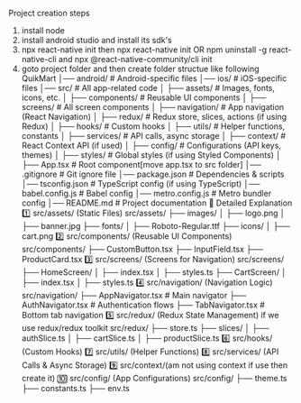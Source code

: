 Project creation steps
1. install node
2. install android studio and install its sdk's
3. npx react-native init <Project name> then npx react-native init <Project name> OR npm uninstall -g react-native-cli
and  npx @react-native-community/cli init <Project name>
4. goto project folder and then create folder structue like following
QuikMart
│── android/               # Android-specific files
│── ios/                   # iOS-specific files
│── src/                   # All app-related code
│   ├── assets/            # Images, fonts, icons, etc.
│   ├── components/        # Reusable UI components
│   ├── screens/           # All screen components
│   ├── navigation/        # App navigation (React Navigation)
│   ├── redux/             # Redux store, slices, actions (if using Redux)
│   ├── hooks/             # Custom hooks
│   ├── utils/             # Helper functions, constants
│   ├── services/          # API calls, async storage
│   ├── context/           # React Context API (if used)
│   ├── config/            # Configurations (API keys, themes)
│   ├── styles/            # Global styles (if using Styled Components)
│   ├── App.tsx            # Root component[move app.tsx to src folder]
│── .gitignore             # Git ignore file
│── package.json           # Dependencies & scripts
│── tsconfig.json          # TypeScript config (if using TypeScript)
│── babel.config.js        # Babel config
│── metro.config.js        # Metro bundler config
│── README.md              # Project documentation
📂 Detailed Explanation
1️⃣ src/assets/ (Static Files)
src/assets/
├── images/
│   ├── logo.png
│   ├── banner.jpg
├── fonts/
│   ├── Roboto-Regular.ttf
├── icons/
│   ├── cart.png
2️⃣ src/components/ (Reusable UI Components)
src/components/
├── CustomButton.tsx
├── InputField.tsx
├── ProductCard.tsx
3️⃣ src/screens/ (Screens for Navigation)
src/screens/
├── HomeScreen/
│   ├── index.tsx
│   ├── styles.ts
├── CartScreen/
│   ├── index.tsx
│   ├── styles.ts
4️⃣ src/navigation/ (Navigation Logic)
src/navigation/
├── AppNavigator.tsx    # Main navigator
├── AuthNavigator.tsx   # Authentication flows
├── TabNavigator.tsx    # Bottom tab navigation
5️⃣ src/redux/ (Redux State Management) if we use redux/redux toolkit
src/redux/
├── store.ts
├── slices/
│   ├── authSlice.ts
│   ├── cartSlice.ts
│   ├── productSlice.ts
6️⃣ src/hooks/ (Custom Hooks)
7️⃣ src/utils/ (Helper Functions)
8️⃣ src/services/ (API Calls & Async Storage)
9️⃣ src/context/(am not using context if use then create it)
🔟 src/config/ (App Configurations)
src/config/
├── theme.ts
├── constants.ts
├── env.ts


